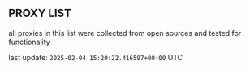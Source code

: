 ## PROXY LIST

all proxies in this list were collected from open sources and tested for functionality

last update: `2025-02-04 15:20:22.416597+00:00` UTC